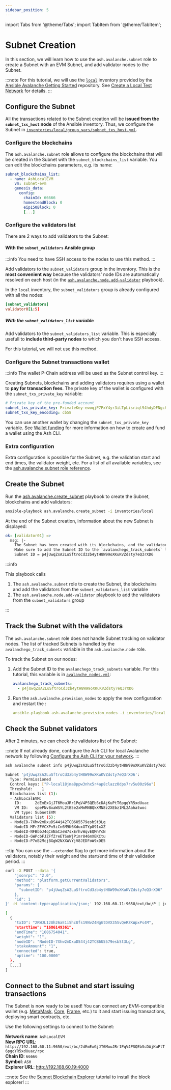 ```yaml
---
sidebar_position: 5
---
```


import Tabs from '@theme/Tabs';
import TabItem from '@theme/TabItem';

# Subnet Creation

In this section, we will learn how to use the `ash.avalanche.subnet` role to create a Subnet with an EVM Subnet, and add validator nodes to the Subnet.

:::note
For this tutorial, we will use the [`local`](https://github.com/AshAvalanche/ansible-avalanche-getting-started/tree/main/inventories/local) inventory provided by the [Ansible Avalanche Getting Started](https://github.com/AshAvalanche/ansible-avalanche-getting-started) repository. See [Create a Local Test Network](./local-test-network) for details.
:::

## Configure the Subnet

All the transactions related to the Subnet creation will be **issued from the `subnet_txs_host` node** of the Ansible inventory. Thus, we configure the Subnet in [`inventories/local/group_vars/subnet_txs_host.yml`](https://github.com/AshAvalanche/ansible-avalanche-getting-started/tree/main/inventories/local/group_vars/subnet_txs_host.yml).

### Configure the blockchains

The `ash.avalanche.subnet` role allows to configure the blockchains that will be created in the Subnet with the `subnet_blockchains_list` variable. You can edit the blockchains parameters, e.g. its name:

```yaml title="inventories/local/group_vars/subnet_txs_host.yml"
subnet_blockchains_list:
  - name: AshLocalEVM
    vm: subnet-evm
    genesis_data:
      config:
        chainId: 66666
        homesteadBlock: 0
        eip150Block: 0
        [...]
```

### Configure the validators list

There are 2 ways to add validators to the Subnet:

#### With the `subnet_validators` Ansible group

:::info
You need to have SSH access to the nodes to use this method.
:::

Add validators to the `subnet_validators` group in the inventory. This is the **most convenient way** because the validators' node IDs are automatically resolved on each host (in the [`ash.avalanche.node.add-validator`](https://github.com/AshAvalanche/ansible-avalanche-collection/tree/main/roles/node/tasks/add-validator.yml) playbook).

In the `local` inventory, the `subnet_validators` group is already configured with all the nodes:

```toml title="inventories/local/hosts"
[subnet_validators]
validator0[1:5]
```

##### With the `subnet_validators_list` variable

Add validators to the `subnet_validators_list` variable. This is especially usefull to **include third-party nodes** to which you don't have SSH access.

For this tutorial, we will not use this method.

### Configure the Subnet transactions wallet

:::info
The wallet P-Chain address will be used as the Subnet control key.
:::

Creating Subnets, blockchains and adding validators requires using a wallet to **pay for transaction fees**. The private key of the wallet is configured with the `subnet_txs_private_key` variable:

```yaml title="inventories/local/group_vars/subnet_txs_host.yml"
# Private key of the pre-funded account
subnet_txs_private_key: PrivateKey-ewoqjP7PxY4yr3iLTpLisriqt94hdyDFNgchSxGGztUrTXtNN
subnet_txs_key_encoding: cb58
```

You can use another wallet by changing the `subnet_txs_private_key` variable. See [Wallet funding](/docs/toolkit/ash-cli/tutorials/wallet-funding) for more information on how to create and fund a wallet using the Ash CLI.

### Extra configuration

Extra configuration is possible for the Subnet, e.g. the validation start and end times, the validator weight, etc. For a list of all available variables, see the [ash.avalanche.subnet role reference](/docs/toolkit/ansible-avalanche-collection/reference/roles/avalanche-subnet).

## Create the Subnet

Run the [ash.avalanche.create_subnet](https://github.com/AshAvalanche/ansible-avalanche-collection/tree/main/playbooks/create_subnet.yml) playbook to create the Subnet, blockchains and add validators:

```bash
ansible-playbook ash.avalanche.create_subnet -i inventories/local
```

At the end of the Subnet creation, information about the new Subnet is displayed:

```yaml
ok: [validator01] =>
  msg: |-
    The Subnet has been created with its blockchains, and the validators added.
    Make sure to add the Subnet ID to the `avalanchego_track_subnets` list of each validator.
    Subnet ID = p4jUwqZsA2LuSftroCd3zb4ytH8W99oXKuKVZdsty7eQ3rXD6
```

:::info

This playbook calls

1. The `ash.avalanche.subnet` role to create the Subnet, the blockchains and add the validators from the `subnet_validators_list` variable
2. The `ash.avalanche.node.add-validator` playbook to add the validators from the `subnet_validators` group

:::

## Track the Subnet with the validators

The `ash.avalanche.subnet` role does not handle Subnet tracking on validator nodes. The list of tracked Subnets is handled by the `avalanchego_track_subnets` variable in the `ash.avalanche.node` role.

To track the Subnet on our nodes:

1. Add the Subnet ID to the `avalanchego_track_subnets` variable. For this tutorial, this variable is in [`avalanche_nodes.yml`](https://github.com/AshAvalanche/ansible-avalanche-getting-started/tree/main/inventories/local/group_vars/avalanche_nodes.yml):

   ```yaml title="inventories/local/group_vars/avalanche_nodes.yml"
   avalanchego_track_subnets:
     - p4jUwqZsA2LuSftroCd3zb4ytH8W99oXKuKVZdsty7eQ3rXD6
   ```

2. Run the `ash.avalanche.provision_nodes` to apply the new configuration and restart the :

   ```yaml
   ansible-playbook ash.avalanche.provision_nodes -i inventories/local
   ```

## Check the Subnet validators

After 2 minutes, we can check the validators list of the Subnet:

<Tabs>
  <TabItem value="ash-cli" label="Using Ash CLI" default>

:::note
If not already done, configure the Ash CLI for local Avalanche network by following [Configure the Ash CLI for your network](/docs/toolkit/ash-cli/tutorials/wallet-funding#configure-the-ash-cli-for-your-network).
:::

```bash title="Command"
ash avalanche subnet info p4jUwqZsA2LuSftroCd3zb4ytH8W99oXKuKVZdsty7eQ3rXD6 -n local
```

```bash title="Output"
Subnet 'p4jUwqZsA2LuSftroCd3zb4ytH8W99oXKuKVZdsty7eQ3rXD6':
  Type: Permissioned
  Control keys: ["P-local18jma8ppw3nhx5r4ap8clazz0dps7rv5u00z96u"]
  Threshold:    1
  Blockchains list (1):
  - AshLocalEVM:
    ID:      2dEmExGjJT6MouJRr1PqV4PSQEbScDAjKuPtT6pgqYR5xdUuac
    VM ID:   spePNvBxaWSYL2tB5e2xMmMNBQkXMN8z2XEbz1ML2Aahatwoc
    VM type: SubnetEVM
  Validators list (5):
  - NodeID-7Xhw2mDxuDS44j42TCB6U5579esbSt3Lg
  - NodeID-MFrZFVCXPv5iCn6M9K6XduxGTYp891xXZ
  - NodeID-NFBbbJ4qCmNaCzeW7sxErhvWqvEQMnYcN
  - NodeID-GWPcbFJZFfZreETSoWjPimr846mXEKCtu
  - NodeID-P7oB2McjBGgW2NXXWVYjV8JEDFoW9xDE5
```

:::tip
You can use the `--extended` flag to get more information about the validators, notably their weight and the start/end time of their validation period.
:::

  </TabItem>
  <TabItem value="curl" label="Using cURL">

```bash title="Command"
curl -X POST --data '{
    "jsonrpc": "2.0",
    "method": "platform.getCurrentValidators",
    "params": {
      "subnetID": "p4jUwqZsA2LuSftroCd3zb4ytH8W99oXKuKVZdsty7eQ3rXD6"
    },
    "id": 1
}' -H 'content-type:application/json;' 192.168.60.11:9650/ext/bc/P | jq '.result.validators'
```

```bash title="Output"
[
  {
    "txID": "2RWJL12Uh26aE1i5hcUfs19NvZ4NgGtDVX35SvQeRZKWpxPs4M",
    "startTime": "1686149361",
    "endTime": "1686754041",
    "weight": "1",
    "nodeID": "NodeID-7Xhw2mDxuDS44j42TCB6U5579esbSt3Lg",
    "stakeAmount": "1",
    "connected": true,
    "uptime": "100.0000"
  },
  [...]
]
```

  </TabItem>
</Tabs>

## Connect to the Subnet and start issuing transactions

The Subnet is now ready to be used! You can connect any EVM-compatible wallet (e.g. [MetaMask](https://metamask.io/), [Core](https://core.app), [Frame](https://frame.sh), etc.) to it and start issuing transactions, deploying smart contracts, etc.

Use the following settings to connect to the Subnet:

**Network name**: `AshLocalEVM`  
**New RPC URL**: `http://192.168.60.11:9650/ext/bc/2dEmExGjJT6MouJRr1PqV4PSQEbScDAjKuPtT6pgqYR5xdUuac/rpc`  
**Chain ID**: `66666`  
**Symbol**: `ASH`  
**Explorer URL**: http://192.168.60.19:4000

:::note
See the [Subnet Blockchain Explorer](/docs/toolkit/ansible-avalanche-collection/tutorials/subnet-blockchain-explorer) tutorial to install the block explorer!
:::
